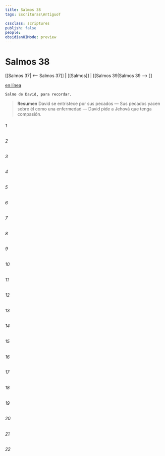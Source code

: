 ```yaml
---
title: Salmos 38
tags: Escrituras\AntiguoT

cssclass: scriptures
publish: false
people:
obsidianUIMode: preview
---
```


# Salmos 38
[[Salmos 37| <-- Salmos 37]] | [[Salmos]] | [[Salmos 39|Salmos 39 --> ]]

[en línea](https://churchofjesuschrist.org/study/scriptures/ot/ps/38?lang=spa)

```
Salmo de David, para recordar.
```

> __Resumen__
David se entristece por sus pecados — Sus pecados yacen sobre él como una enfermedad — David pide a Jehová que tenga compasión.

###### 1 


###### 2 


###### 3 


###### 4 


###### 5 


###### 6 


###### 7 


###### 8 


###### 9 


###### 10 


###### 11 


###### 12 


###### 13 


###### 14 


###### 15 


###### 16 


###### 17 


###### 18 


###### 19 


###### 20 


###### 21 


###### 22 


